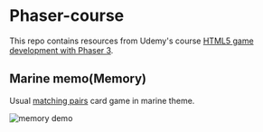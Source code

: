 # Phaser-course
This repo contains resources from Udemy's course [HTML5 game development with Phaser 3](https://www.udemy.com/course/phaser-3/).

## Marine memo(Memory)

Usual [matching pairs](https://en.wikipedia.org/wiki/Concentration_(card_game)) card game in marine theme.

![memory demo](doc/marine_memo.png "Demo")
